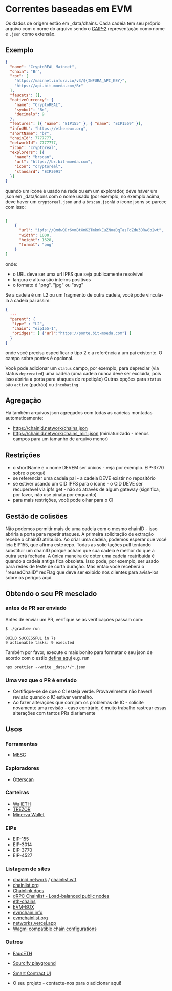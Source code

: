 # Correntes baseadas em EVM

Os dados de origem estão em _data/chains. Cada cadeia tem seu próprio arquivo com o nome do arquivo sendo o [CAIP-2](https://github.com/ChainAgnostic/CAIPs/blob/master/CAIPs/caip-2.md) representação como nome e `.json` como extensão.

## Exemplo

```json
{
  "name": "CryptoREAL Mainnet",
  "chain": "Br",
  "rpc": [
    "https://mainnet.infura.io/v3/${INFURA_API_KEY}",
    "https://api.bit-moeda.com/Br"
  ],
  "faucets": [],
  "nativeCurrency": {
    "name": "CryptoREAL",
    "symbol": "Br",
    "decimals": 9
  },
  "features": [{ "name": "EIP155" }, { "name": "EIP1559" }],
  "infoURL": "https://ethereum.org",
  "shortName": "br",
  "chainId": 7777777,
  "networkId": 7777777,
  "icon": "cryptoreal",
  "explorers": [{
    "name": "brscan",
    "url": "https://br.bit-moeda.com",
    "icon": "cryptoreal",
    "standard": "EIP3091"
  }]
}
```

quando um ícone é usado na rede ou em um explorador, deve haver um json em _data/icons com o nome usado (por exemplo, no exemplo acima, deve haver um `cryptoreal.json` and a `brscan.json`lá o ícone jsons se parece com isso:

```json

[
    {
      "url": "ipfs://QmdwQDr6vmBtXmK2TmknkEuZNoaDqTasFdZdu3DRw8b2wt",
      "width": 1000,
      "height": 1628,
      "format": "png"
    }
]

```

onde:
 * o URL deve ser uma url IPFS que seja publicamente resolvível
 * largura e altura são inteiros positivos
 * o formato é "png", "jpg" ou "svg"

Se a cadeia é um L2 ou um fragmento de outra cadeia, você pode vinculá-la à cadeia pai assim:


```json
{
  ...
  "parent": {
   "type" : "L2",
   "chain": "eip155-1",
   "bridges": [ {"url":"https://ponte.bit-moeda.com"} ]
  }
}
```

onde você precisa especificar o tipo 2 e a referência a um pai existente. O campo sobre pontes é opcional.

Você pode adicionar um `status` campo, por exemplo, para depreciar (via status `deprecated`) uma cadeia (uma cadeia nunca deve ser excluída, pois isso abriria a porta para ataques de repetição) Outras opções para `status` são `active` (padrão) ou `incubating`

## Agregação

Há também arquivos json agregados com todas as cadeias montadas automaticamente:
 * https://chainid.network/chains.json
 * https://chainid.network/chains_mini.json (miniaturizado - menos campos para um tamanho de arquivo menor)

## Restrições

 * o shortName e o nome DEVEM ser únicos - veja por exemplo. EIP-3770 sobre o porquê
 * se referenciar uma cadeia pai - a cadeia DEVE existir no repositório
 * se estiver usando um CID IPFS para o ícone - o CID DEVE ser recuperável via ipfs get - não só através de algum gateway (significa, por favor, não use pinata por enquanto)
 * para mais restrições, você pode olhar para o CI

## Gestão de colisões

 Não podemos permitir mais de uma cadeia com o mesmo chainID - isso abriria a porta para repetir ataques. A primeira solicitação de extração recebe o chainID atribuído. Ao criar uma cadeia, podemos esperar que você leia EIP155, que afirma este repo. Todas as solicitações pull tentando substituir um chainID porque acham que sua cadeia é melhor do que a outra será fechada. A única maneira de obter uma cadeia reatribuída é quando a cadeia antiga fica obsoleta. Isso pode, por exemplo, ser usado para redes de teste de curta duração. Mas então você receberá o "reusedChaiID" redFlag que deve ser exibido nos clientes para avisá-los sobre os perigos aqui.

##  Obtendo o seu PR mesclado
### antes de PR ser enviado

Antes de enviar um PR, verifique se as verificações passam com:

```bash
$ ./gradlew run

BUILD SUCCESSFUL in 7s
9 actionable tasks: 9 executed
```

Também por favor, execute o mais bonito para formatar o seu json de acordo com o estilo [defina aqui](https://github.com/ethereum-lists/chains/blob/master/.prettierrc.json)
e.g. run

```
npx prettier --write _data/*/*.json
```

### Uma vez que o PR é enviado

 * Certifique-se de que o CI esteja verde. Provavelmente não haverá revisão quando o IC estiver vermelho.
 * Ao fazer alterações que corrijam os problemas de IC - solicite novamente uma revisão - caso contrário, é muito trabalho rastrear essas alterações com tantos PRs diariamente

##  Usos
### Ferramentas 
 * [MESC](https://paradigmxyz.github.io/mesc)

### Exploradores
 * [Otterscan](https://otterscan.io)

### Carteiras
 * [WallETH](https://walleth.org)
 * [TREZOR](https://trezor.io)
 * [Minerva Wallet](https://minerva.digital)

### EIPs
 * EIP-155
 * EIP-3014
 * EIP-3770
 * EIP-4527

### Listagem de sites
 * [chainid.network](https://chainid.network) / [chainlist.wtf](https://chainlist.wtf)
 * [chainlist.org](https://chainlist.org)
 * [Chainlink docs](https://docs.chain.link/)
 * [dRPC Chainlist - Load-balanced public nodes](https://drpc.org/chainlist)
 * [eth-chains](https://github.com/taylorjdawson/eth-chains)
 * [EVM-BOX](https://github.com/izayl/evm-box)
 * [evmchain.info](https://evmchain.info)
 * [evmchainlist.org](https://evmchainlist.org)
 * [networks.vercel.app](https://networks.vercel.app)
 * [Wagmi compatible chain configurations](https://spenhouet.com/chains)

### Outros
 * [FaucETH](https://github.com/komputing/FaucETH)
 * [Sourcify playground](https://playground.sourcify.dev)
 * [Smart Contract UI](https://xtools-at.github.io/smartcontract-ui)

 * O seu projeto - contacte-nos para o adicionar aqui!
